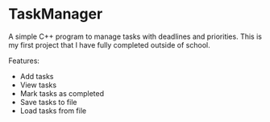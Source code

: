 # TaskManager
A simple C++ program to manage tasks with deadlines and priorities. 
This is my first project that I have fully completed outside of school. 

Features:
- Add tasks
- View tasks
- Mark tasks as completed
- Save tasks to file
- Load tasks from file
